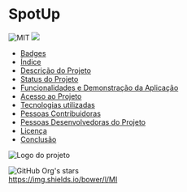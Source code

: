 # SpotUp
![MIT](https://img.shields.io/bower/l/MI)
![](https://img.shields.io/github/v/release/ticoabc/tcchtml5)



* [Badges](#badges)
* [Índice](#índice)
* [Descrição do Projeto](#descrição-do-projeto)
* [Status do Projeto](#status-do-Projeto)
* [Funcionalidades e Demonstração da Aplicação](#funcionalidades-e-demonstração-da-aplicação)
* [Acesso ao Projeto](#acesso-ao-projeto)
* [Tecnologias utilizadas](#tecnologias-utilizadas)
* [Pessoas Contribuidoras](#pessoas-contribuidoras)
* [Pessoas Desenvolvedoras do Projeto](#pessoas-desenvolvedoras)
* [Licença](#licença)
* [Conclusão](#conclusão)




![Logo do projeto](https://pasteboard.co/TppVwBgmJpRt.png)<br>

![GitHub Org's stars](https://img.shields.io/github/stars/ticoabc?style=social)<br>
https://img.shields.io/bower/l/MI
